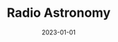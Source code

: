 ---
title: "Radio Astronomy"
collection: teaching
type: "Undergraduate course"
permalink: /teaching/2023-fall-teaching-2
venue: "Cairo University, Faculty of Science, Astronomy Department"
date: 2023-01-01
location: "Cairo, Egypt"
---